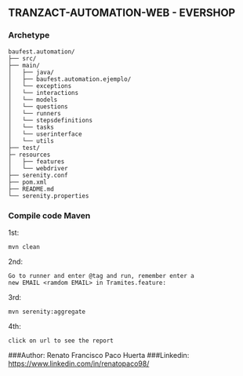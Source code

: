 ## TRANZACT-AUTOMATION-WEB - EVERSHOP

### Archetype
````text 
baufest.automation/
├── src/
├── main/
│   ├── java/
│   ├── baufest.automation.ejemplo/
│   └── exceptions
│   └── interactions
│   └── models
│   └── questions
│   └── runners
│   └── stepsdefinitions
│   └── tasks
│   └── userinterface
│   └── utils
├── test/
├─ resources
│   ├── features
│   └── webdriver
├── serenity.conf
├── pom.xml
├── README.md
└── serenity.properties
````

### Compile code Maven
1st:
````
mvn clean
````
2nd:
````
Go to runner and enter @tag and run, remember enter a
new EMAIL <ramdom EMAIL> in Tramites.feature:
````
3rd:
````
mvn serenity:aggregate
````
4th:
````
click on url to see the report
````
###Author: Renato Francisco Paco Huerta 
###Linkedin: https://www.linkedin.com/in/renatopaco98/

